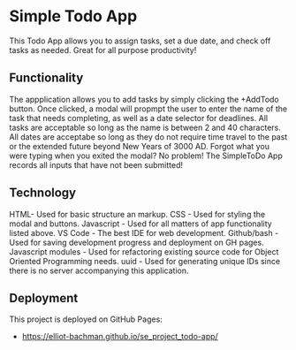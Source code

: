 # Simple Todo App

This Todo App allows you to assign tasks, set a due date, and check off tasks as needed. Great for all purpose productivity!

## Functionality

The appplication allows you to add tasks by simply clicking the +AddTodo button. Once clicked, a modal will propmpt the user to enter the name of the task that needs completing, as well as a date selector for deadlines. All tasks are acceptable so long as the name is between 2 and 40 characters. All dates are acceptabe so long as they do not require time travel to the past or the extended future beyond New Years of 3000 AD. Forgot what you were typing when you exited the modal? No problem! The SimpleToDo App records all inputs that have not been submitted!

## Technology

HTML- Used for basic structure an markup.
CSS - Used for styling the modal and buttons.
Javascript - Used for all matters of app functionality listed above.
VS Code - The best IDE for web development.
Github/bash - Used for saving development progress and deployment on GH pages.
Javascript modules - Used for refactoring existing source code for Object Oriented Programming needs.
uuid - Used for generating unique IDs since there is no server accompanying this application.

## Deployment

This project is deployed on GitHub Pages:

- https://elliot-bachman.github.io/se_project_todo-app/
